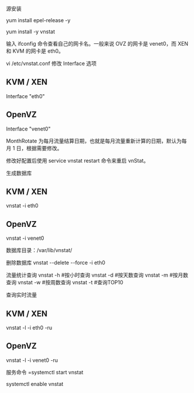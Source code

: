 源安装

yum install epel-release -y

yum install -y vnstat


输入 ifconfig 命令查看自己的网卡名。一般来说 OVZ 的网卡是 venet0，而 XEN 和 KVM 的网卡是 eth0。


vi /etc/vnstat.conf
修改 Interface 选项

## KVM / XEN
Interface "eth0"

## OpenVZ
Interface "venet0"

MonthRotate 为每月流量结算日期，也就是每月流量重新计算的日期，默认为每月 1 日，根据需要修改。

修改好配置后使用 service vnstat restart 命令来重启 vnStat。


生成数据库
## KVM / XEN
vnstat -i eth0

## OpenVZ
vnstat -i venet0

数据库目录：/var/lib/vnstat/

删除数据库 vnstat --delete --force -i eth0

流量统计查询
vnstat -h    #按小时查询
vnstat -d    #按天数查询
vnstat -m    #按月数查询
vnstat -w    #按周数查询
vnstat -t    #查询TOP10

查询实时流量
## KVM / XEN
vnstat -l -i eth0 -ru

## OpenVZ
vnstat -l -i venet0 -ru

服务命令
=systemctl start vnstat

systemctl enable vnstat
